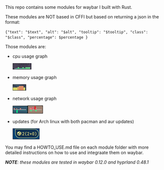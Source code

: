 This repo contains some modules for waybar I built with Rust.

These modules are NOT based in CFFI but based on returning a json in the format:

`{"text": "$text", "alt": "$alt", "tooltip": "$tooltip", "class": "$class", "percentage": $percentage }`

Those modules are:

* cpu usage graph

  ![1744548771610](images/README/1744548771610.png)
* memory usage graph

  ![1744551508486](images/README/1744551508486.png)
* network usage graph

  ![1744548996563](images/README/1744548996563.png)![1744549237965](images/README/1744549237965.png)
* updates (for Arch linux with both pacman and aur updates)

  ![1744548548826](images/README/1744548548826.png)

You may find a HOWTO_USE.md file on each module folder with more detailed instructions on how to use and integraate them on waybar.

***NOTE**: these modules are tested in waybar 0.12.0 and hyprland 0.48.1*
